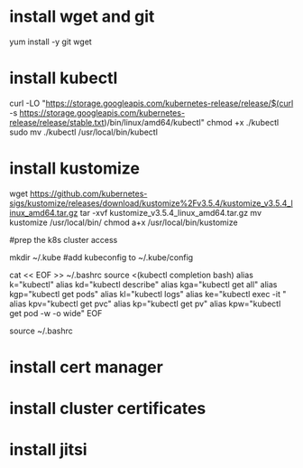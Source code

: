 
# install wget and git
yum install -y git wget

# install kubectl
curl -LO "https://storage.googleapis.com/kubernetes-release/release/$(curl -s https://storage.googleapis.com/kubernetes-release/release/stable.txt)/bin/linux/amd64/kubectl"
chmod +x ./kubectl
sudo mv ./kubectl /usr/local/bin/kubectl

# install kustomize
wget https://github.com/kubernetes-sigs/kustomize/releases/download/kustomize%2Fv3.5.4/kustomize_v3.5.4_linux_amd64.tar.gz
tar -xvf kustomize_v3.5.4_linux_amd64.tar.gz
mv kustomize /usr/local/bin/
chmod a+x /usr/local/bin/kustomize


#prep the k8s cluster access

mkdir ~/.kube
#add kubeconfig to ~/.kube/config

cat << EOF >> ~/.bashrc
source <(kubectl completion bash)
alias k="kubectl"
alias kd="kubectl describe"
alias kga="kubectl get all"
alias kgp="kubectl get pods"
alias kl="kubectl logs"
alias ke="kubectl exec -it "
alias kpv="kubectl get pvc"
alias kp="kubectl get pv"
alias kpw="kubectl get pod -w -o wide"
EOF

source ~/.bashrc


# install cert manager
# install cluster certificates

# install jitsi
